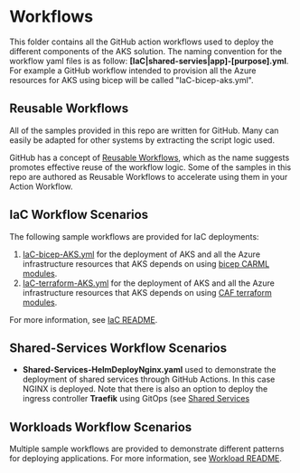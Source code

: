 # Workflows

This folder contains all the GitHub action workflows used to deploy the different components of the AKS solution. The naming convention for the workflow yaml files is as follow:
**[IaC|shared-servies|app]-[purpose].yml**.
For example a GitHub workflow intended to provision all the Azure resources for AKS using bicep will be called "IaC-bicep-aks.yml".

## Reusable Workflows

All of the samples provided in this repo are written for GitHub. Many can easily be adapted for other systems by extracting the script logic used.

GitHub has a concept of [Reusable Workflows](https://docs.github.com/en/actions/learn-github-actions/reusing-workflows), which as the name suggests promotes effective reuse of the workflow logic. Some of the samples in this repo are authored as Reusable Workflows to accelerate using them in your Action Workflow.

## IaC Workflow Scenarios
The following sample workflows are provided for IaC deployments:
1. [IaC-bicep-AKS.yml](../workflows/IaC-bicep-AKS.yml) for the deployment of AKS and all the Azure infrastructure resources that AKS depends on using [bicep CARML modules](https://aka.ms/CARML).
2. [IaC-terraform-AKS.yml](../workflows/IaC-terraform-AKS.yml) for the deployment of AKS and all the Azure infrastructure resources that AKS depends on using [CAF terraform modules](https://github.com/aztfmod/terraform-azurerm-caf). 

For more information, see [IaC README](../../IaC/README.md).
## Shared-Services Workflow Scenarios
  * **Shared-Services-HelmDeployNginx.yaml** used to demonstrate the deployment of shared services through GitHub Actions. In this case NGINX is deployed. Note that there is also an option to deploy the ingress controller **Traefik** using GitOps (see [Shared Services](../../shared-services/README.md)  

## Workloads Workflow Scenarios

Multiple sample workflows are provided to demonstrate different patterns for deploying applications. For more information, see [Workload README](../../workloads/README.md).
